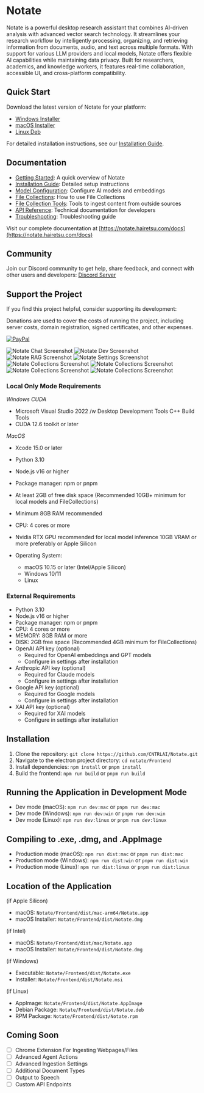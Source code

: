 # Notate

Notate is a powerful desktop research assistant that combines AI-driven analysis with advanced vector search technology. It streamlines your research workflow by intelligently processing, organizing, and retrieving information from documents, audio, and text across multiple formats. With support for various LLM providers and local models, Notate offers flexible AI capabilities while maintaining data privacy. Built for researchers, academics, and knowledge workers, it features real-time collaboration, accessible UI, and cross-platform compatibility.

## Quick Start

Download the latest version of Notate for your platform:

- [Windows Installer](https://notate.hairetsu.com/download)
- [macOS Installer](https://notate.hairetsu.com/download)
- [Linux Deb](https://notate.hairetsu.com/download)

For detailed installation instructions, see our [Installation Guide](https://notate.hairetsu.com/docs/getting-started).

## Documentation

- [Getting Started](https://notate.hairetsu.com/docs/overview): A quick overview of Notate
- [Installation Guide](https://notate.hairetsu.com/docs/getting-started): Detailed setup instructions
- [Model Configuration](https://notate.hairetsu.com/docs/settings): Configure AI models and embeddings
- [File Collections](https://notate.hairetsu.com/docs/collections): How to use File Collections
- [File Collection Tools](https://notate.hairetsu.com/docs/collection-tools): Tools to ingest content from outside sources
- [API Reference](https://notate.hairetsu.com/docs/developer-integration): Technical documentation for developers
- [Troubleshooting](https://notate.hairetsu.com/docs/troubleshooting): Troubleshooting guide

Visit our complete documentation at [https://notate.hairetsu.com/docs](https://notate.hairetsu.com/docs)

## Community

Join our Discord community to get help, share feedback, and connect with other users and developers:
[Discord Server](https://discord.gg/vEFAwB8wFC)

## Support the Project

If you find this project helpful, consider supporting its development:

Donations are used to cover the costs of running the project, including server costs, domain registration, signed certificates, and other expenses.

[![PayPal](https://img.shields.io/badge/PayPal-donate-blue.svg)](https://www.paypal.com/donate/?hosted_button_id=W96TCRJ5Q3RJG)

![Notate Chat Screenshot](https://www.hairetsu.com/notate-0.png)
![Notate Dev Screenshot](https://www.hairetsu.com/notate-2.png)
![Notate RAG Screenshot](https://www.hairetsu.com/notate-3.png)
![Notate Settings Screenshot](https://www.hairetsu.com/notate-4.png)
![Notate Collections Screenshot](https://www.hairetsu.com/notate-08.png)
![Notate Collections Screenshot](https://www.hairetsu.com/notate-09.png)
![Notate Collections Screenshot](https://www.hairetsu.com/notate-06.png)
![Notate Collections Screenshot](https://www.hairetsu.com/notate-07.png)

### Local Only Mode Requirements

_Windows CUDA_

- Microsoft Visual Studio 2022 /w Desktop Development Tools C++ Build Tools
- CUDA 12.6 toolkit or later

_MacOS_

- Xcode 15.0 or later

- Python 3.10
- Node.js v16 or higher
- Package manager: npm or pnpm
- At least 2GB of free disk space (Recommended 10GB+ minimum for local models and FileCollections)
- Minimum 8GB RAM recommended
- CPU: 4 cores or more
- Nvidia RTX GPU recommended for local model inference 10GB VRAM or more preferably or Apple Silicon
- Operating System:
  - macOS 10.15 or later (Intel/Apple Silicon)
  - Windows 10/11
  - Linux

### External Requirements

- Python 3.10
- Node.js v16 or higher
- Package manager: npm or pnpm
- CPU: 4 cores or more
- MEMORY: 8GB RAM or more
- DISK: 2GB free space (Recommended 4GB minimum for FileCollections)
- OpenAI API key (optional)
  - Required for OpenAI embeddings and GPT models
  - Configure in settings after installation
- Anthropic API key (optional)
  - Required for Claude models
  - Configure in settings after installation
- Google API key (optional)
  - Required for Google models
  - Configure in settings after installation
- XAI API key (optional)
  - Required for XAI models
  - Configure in settings after installation

## Installation

1. Clone the repository: `git clone https://github.com/CNTRLAI/Notate.git`
2. Navigate to the electron project directory: `cd notate/Frontend`
3. Install dependencies: `npm install` or `pnpm install`
4. Build the frontend: `npm run build` or `pnpm run build`

## Running the Application in Development Mode

- Dev mode (macOS): `npm run dev:mac` or `pnpm run dev:mac`
- Dev mode (Windows): `npm run dev:win` or `pnpm run dev:win`
- Dev mode (Linux): `npm run dev:linux` or `pnpm run dev:linux`

## Compiling to .exe, .dmg, and .AppImage

- Production mode (macOS): `npm run dist:mac` or `pnpm run dist:mac`
- Production mode (Windows): `npm run dist:win` or `pnpm run dist:win`
- Production mode (Linux): `npm run dist:linux` or `pnpm run dist:linux`

## Location of the Application

(if Apple Silicon)

- macOS: `Notate/Frontend/dist/mac-arm64/Notate.app`
- macOS Installer: `Notate/Frontend/dist/Notate.dmg`

(if Intel)

- macOS: `Notate/Frontend/dist/mac/Notate.app`
- macOS Installer: `Notate/Frontend/dist/Notate.dmg`

(if Windows)

- Executable: `Notate/Frontend/dist/Notate.exe`
- Installer: `Notate/Frontend/dist/Notate.msi`

(if Linux)

- AppImage: `Notate/Frontend/dist/Notate.AppImage`
- Debian Package: `Notate/Frontend/dist/Notate.deb`
- RPM Package: `Notate/Frontend/dist/Notate.rpm`

## Coming Soon

- [ ] Chrome Extension For Ingesting Webpages/Files
- [ ] Advanced Agent Actions
- [ ] Advanced Ingestion Settings
- [ ] Additional Document Types
- [ ] Output to Speech
- [ ] Custom API Endpoints
